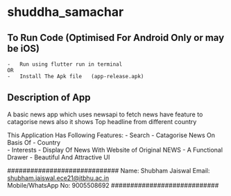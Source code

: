 # shuddha_samachar





## To Run Code (Optimised For Android Only or may be iOS)
    -   Run using flutter run in terminal
    OR
    -   Install The Apk file   (app-release.apk)
## Description of App

A basic news app which uses newsapi to fetch news have feature 
to catagorise news also it shows Top headline from different country

This Application Has Following Features:
    -   Search
    -   Catagorise News On Basis Of 
        -   Country  
        -   Interests 
    -   Display Of News With Website of Original NEWS
    -   A Functional Drawer
    -   Beautiful And Attractive UI



#############################
Name: Shubham Jaiswal
Email: shubham.jaiswal.ece21@itbhu.ac.in    
Mobile/WhatsApp No: 9005508692
############################